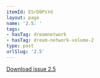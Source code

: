 ```yaml
---
itemId: ESrD0PsYd
layout: page
name: '2.5: '
tags:
- hasTag: dreamnetwork
- hasTag: dream-network-volume-2
type: post
urlSlug: '2.5'
---
```

<a href="files/pdfs/Volume_2/2.5-Dream-Network-Bulletin-Vol.2-No.5.pdf" download="">Download issue 2.5</a>